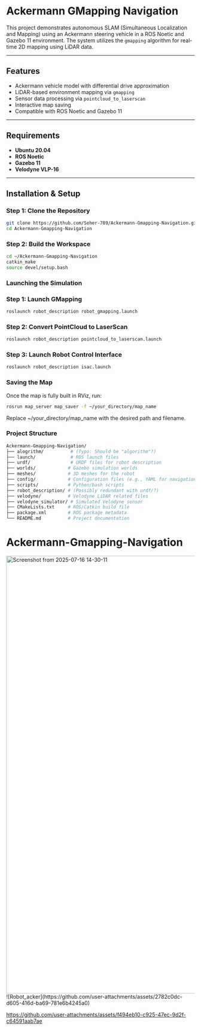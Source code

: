 
# Ackermann GMapping Navigation

This project demonstrates autonomous SLAM (Simultaneous Localization and Mapping) using an Ackermann steering vehicle in a ROS Noetic and Gazebo 11 environment. The system utilizes the `gmapping` algorithm for real-time 2D mapping using LiDAR data.

---

## Features

- Ackermann vehicle model with differential drive approximation
- LiDAR-based environment mapping via `gmapping`
- Sensor data processing via `pointcloud_to_laserscan`
- Interactive map saving
- Compatible with ROS Noetic and Gazebo 11

---

## Requirements

- **Ubuntu 20.04**
- **ROS Noetic**
- **Gazebo 11**
- **Velodyne VLP-16**

---

## Installation & Setup

### Step 1: Clone the Repository

```bash
git clone https://github.com/Seher-789/Ackermann-Gmapping-Navigation.git
cd Ackermann-Gmapping-Navigation
```
### Step 2: Build the Workspace
```bash
cd ~/Ackermann-Gmapping-Navigation
catkin_make
source devel/setup.bash
```
### Launching the Simulation 
### Step 1: Launch GMapping
```bash
roslaunch robot_description robot_gmapping.launch
```
### Step 2: Convert PointCloud to LaserScan
```bash
roslaunch robot_description pointcloud_to_laserscan.launch
```
### Step 3: Launch Robot Control Interface
```bash
roslaunch robot_description isac.launch
```
### Saving the Map
Once the map is fully built in RViz, run:
```bash
rosrun map_server map_saver -f ~/your_directory/map_name
```
Replace ~/your_directory/map_name with the desired path and filename.

### Project Structure
```bash
Ackermann-Gmapping-Navigation/
├── alogrithm/          # (Typo: Should be "algorithm"?)
├── launch/             # ROS launch files
├── urdf/               # URDF files for robot description
├── worlds/            # Gazebo simulation worlds
├── meshes/            # 3D meshes for the robot
├── config/            # Configuration files (e.g., YAML for navigation)
├── scripts/           # Python/bash scripts
├── robot_description/ # (Possibly redundant with urdf/?)
├── velodyne/          # Velodyne LiDAR related files
├── velodyne_simulator/ # Simulated Velodyne sensor
├── CMakeLists.txt     # ROS/Catkin build file
├── package.xml        # ROS package metadata
└── README.md          # Project documentation
```

# Ackermann-Gmapping-Navigation
<img width="1044" height="1168" alt="Screenshot from 2025-07-16 14-30-11" src="https://github.com/user-attachments/assets/3818ca16-b646-4c94-912d-9044e08795c9" />
![Robot_acker](https://github.com/user-attachments/assets/2782c0dc-d605-416d-ba69-781e6b4245a0)


https://github.com/user-attachments/assets/f494eb10-c925-47ec-9d2f-c64591aab7ae




